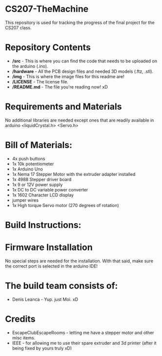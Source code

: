 # CS207-TheMachine
This repository is used for tracking the progress of the final project for the CS207 class.



# Repository Contents

* **/src** - This is where you can find the code that needs to be uploaded on the arduino (.ino).
* **/hardware** - All the PCB design files  and needed 3D models (.ftz, .stl).
* **/img** - This is where the image files for this readme are!
* **/LICENSE** - The license file.
* **/README.md** - The file you're reading now! xD

# Requirements and Materials
No additional libraries are needed except ones that are readily available in arduino
<liquidCrystal.h>
<Servo.h>

# Bill of Materials:
* 4x push buttons
* 1x 10k potentiometer
* 1x Arduino Uno
* 1x Nema 17 Stepper Motor with the extruder adapter installed
* 1x 4988 Stepper driver board
* 1x 9 or 12V power supply
* 1x DC to DC variable power converter
* 1x 1602 Character LCD display
* jumper wires
* 1x High torque Servo motor (270 degrees of rotation)

# Build Instructions:


# Firmware Installation
  No special steps are needed for the installation.
  With that said, make sure the correct port is selected in the arduino IDE!

# The build team consists of:

* Denis Leanca - Yup. just Moi. xD

# Credits
* EscapeClubEscapeRooms - letting me have a stepper motor and other misc items.
* IEEE - for allowing me to use their spare extruder and 3d printer (after it being fixed by yours truly xD)
